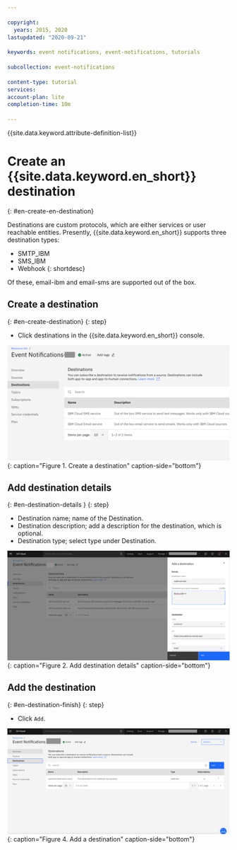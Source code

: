 ```yaml
---

copyright:
  years: 2015, 2020
lastupdated: "2020-09-21"

keywords: event notifications, event-notifications, tutorials

subcollection: event-notifications

content-type: tutorial
services:
account-plan: lite
completion-time: 10m

---
```


{{site.data.keyword.attribute-definition-list}}

# Create an {{site.data.keyword.en_short}} destination
{: #en-create-en-destination}

Destinations are custom protocols, which are either services or user reachable entities.
Presently, {{site.data.keyword.en_short}} supports three destination types:
- SMTP_IBM
- SMS_IBM
- Webhook
{: shortdesc}

Of these, email-ibm and email-sms are supported out of the box.


## Create a destination
{: #en-create-destination}
{: step}

- Click destinations in the {{site.data.keyword.en_short}} console.

![Create a destination](images/en-dest1.png "Create a destination"){: caption="Figure 1. Create a destination" caption-side="bottom"}


## Add destination details
{: #en-destination-details }
{: step}

- Destination name; name of the Destination.
- Destination description; add a description for the destination, which is optional.
- Destination type; select type under Destination.


![Add destination details](images/en-dest2.png "Destination details"){: caption="Figure 2. Add destination details" caption-side="bottom"}

## Add the destination
{: #en-destination-finish}
{: step}

- Click `Add`.

![Complete adding a destination](images/en-dest3.png "Finish adding a destination"){: caption="Figure 4. Add a destination" caption-side="bottom"}
